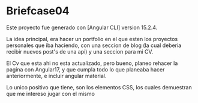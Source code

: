 # Briefcase04
Este proyecto fue generado con [Angular CLI] version 15.2.4.

La idea principal, era hacer un portfolio en el que esten los proyectos personales que iba haciendo,
con una seccion de blog (la cual deberia recibir nuevos post's de una api) y una seccion para mi CV.

El Cv que esta ahi no esta actualizado, pero bueno, planeo rehacer la pagina con Angular17, y que 
cumpla todo lo que planeaba hacer anteriormente, e incluir angular material.


Lo unico positivo que tiene, son los elementos CSS, los cuales demuestran que me intereso jugar con el mismo
